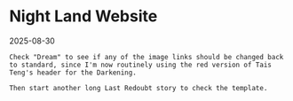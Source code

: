 # Night Land Website

2025-08-30

    Check "Dream" to see if any of the image links should be changed back to standard, since I'm now routinely using the red version of Tais Teng's header for the Darkening.

    Then start another long Last Redoubt story to check the template.





